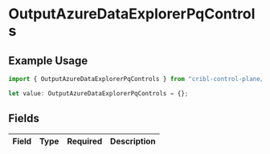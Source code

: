 # OutputAzureDataExplorerPqControls

## Example Usage

```typescript
import { OutputAzureDataExplorerPqControls } from "cribl-control-plane/models/operations";

let value: OutputAzureDataExplorerPqControls = {};
```

## Fields

| Field       | Type        | Required    | Description |
| ----------- | ----------- | ----------- | ----------- |